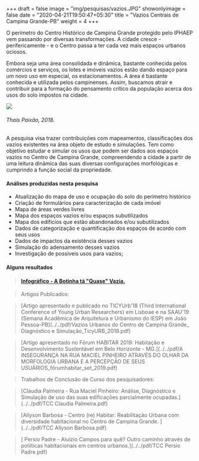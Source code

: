 +++
draft = false
image = "img/pesquisas/vazios.JPG"
showonlyimage = false
date = "2020-04-21T19:50:47+05:30"
title = "Vazios Centrais de Campina Grande-PB"
weight = 4
+++

O perímetro do Centro Histórico de Campina Grande protegido pelo IPHAEP vem passando por diversas transformações. A cidade cresce - perifericamente - e o Centro passa a ter cada vez mais espaços urbanos ociosos.   
<!--more-->

Embora seja uma área consolidada e dinâmica, bastante conhecida pelos comércios e serviços, os lotes e imóveis vazios estão dando espaço para um novo uso em especial, os estacionamentos. A área é bastante conhecida e utilizada pelos campinenses. Assim, buscamos atrair e contribuir para a formação do pensamento crítico da população acerca dos usos do solo impostos na cidade.

![](../../img/pesquisas/vazios1.JPG)
<H6>Thaís Paixão, 2018.</H6>

A pesquisa visa trazer contribuições com mapeamentos, classificações dos vazios existentes na área objeto de estudo e simulações. Tem como objetivo estudar e simular os usos que podem ser dados aos espaços vazios no Centro de Campina Grande, compreendendo a cidade a partir de uma leitura dinâmica das suas diversas configurações morfológicas e cumprindo a função social da propriedade.


#### Análises produzidas nesta pesquisa

* Atualização do mapa de uso e ocupação do solo do perímetro histórico
* Criação de formulários para caracterização de cada imóvel
* Mapa de áreas verdes livres
* Mapa dos espaços vazios e/ou espaços subutilizados
* Mapa dos edifícios que estão abandonados e/ou subutilizados
* Dados de categorização e quantificação dos espaços de acordo com seus usos
* Dados de impactos da existência desses vazios
* Simulação do adensamento desses vazios
* Investigação de possíveis usos para vazios;


#### Alguns resultados

> #### [Infográfico - A Botinha tá "Quase" Vazia.](../../pdf/InfograficoVazios.pdf)

>Artigos Publicados:

>  [Artigo apresentado e publicado no TICYUrb'18 (Third International Conference of Young Urban Researchers) em Lisboae e na SAAU'19 (Semana Acadêmica de Arquitetura e Urbanismo do IESP) em João Pessoa-PB](../../pdf/Vazios Urbanos do Centro de Campina Grande_ Diagnóstico e Simulação_TicyURB_2018.pdf)

> [Artigo apresentado no Fórum HABITAR 2019: Habitação e Desenvolvimento Sustentável em Belo Horizonte - MG.](../../pdf/A INSEGURANÇA NA RUA MACIEL PINHEIRO ATRAVÉS DO OLHAR DA MORFOLOGIA URBANA E A PERCEPÇÃO DE SEUS USUÁRIOS_fórumhabitar_set_2019.pdf)

>Trabalhos de Conclusão de Curso dos pesquisadores:

> [Cláudia Palmeira - Rua Maciel Pinheiro: Análise, Diagnóstico e Simulação de uso das suas edificações parcialmente ocupadas.](../../pdf/TCC Claudia Palmeira.pdf)

> [Allyson Barbosa - Centro (re) Habitar: Reabilitação Urbana com diversidade habitacional no Centro de Campina Grande. ](../../pdf/TCC Allyson Barbosa.pdf)

> [ Persio Padre - Aluízio Campos para quê? Outro caminho através de poliíticas habitacionais em centros urbanos.](../../pdf/TCC Persio Padre.pdf)
